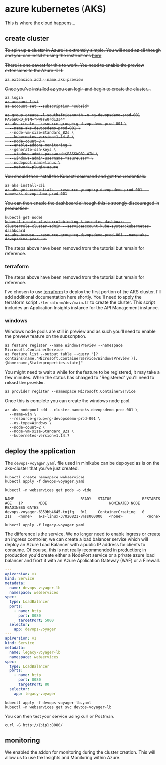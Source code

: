 # azure kubernetes (AKS)

This is where the cloud happens...

## create cluster

<s>To spin up a cluster in Azure is extremely simple. You will need az cli though and you can instal it using the instructions [here](https://docs.microsoft.com/en-us/cli/azure/install-azure-cli)

There is one caveat for this to work. You need to enable the preview extensions to the Azure-CLI.

```shell
az extension add --name aks-preview
```

Once you've installed az you can login and begin to create the cluster...

```shell
az login
az account list
az account set --subscription "subsid"
```

```shell
az group create -l southafricanorth -n rg-devopsdemo-prod-001
PASSWORD_WIN="P@ssw0rd1234"
az aks create --resource-group=rg-devopsdemo-prod-001 \
  --name=aks-devopsdemo-prod-001 \
  --node-vm-size=Standard_B2s \
  --kubernetes-version=1.14.8 \
  --node-count=2 \
  --enable-addons monitoring \
  --generate-ssh-keys \
  --windows-admin-password=$PASSWORD_WIN \
  --windows-admin-username="azureuser" \
  --nodepool-name=linux \
  --network-plugin=azure
```

You should then install the Kubectl command and get the credentials.

```shell
az aks install-cli
az aks get-credentials --resource-group=rg-devopsdemo-prod-001 --name=aks-devopsdemo-prod-001
```

You can then enable the dashboard although this is strongly discouraged in production.

```shell
kubectl get nodes
kubectl create clusterrolebinding kubernetes-dashboard --clusterrole=cluster-admin --serviceaccount=kube-system:kubernetes-dashboard
az aks browse --resource-group=rg-devopsdemo-prod-001 --name=aks-devopsdemo-prod-001
```

</s>

The steps above have been removed from the tutorial but remain for reference.

### terraform

The steps above have been removed from the tutorial but remain for reference.

I've chosen to use [terraform](https://www.terraform.io/) to deploy the first portion of the AKS cluster. I'll add additional documentation here shortly. You'll need to apply the terraform script `./terraform/dev/main.tf` to create the cluster. This script includes an Application Insights instance for the API Management instance.

### windows

Windows node pools are still in preview and as such you'll need to enable the preview feature on the subscription.

```shell
az feature register --name WindowsPreview --namespace Microsoft.ContainerService
az feature list --output table --query "[?contains(name,'Microsoft.ContainerService/WindowsPreview')].{Name:name,State:properties.state}"
```

You might need to wait a while for the feature to be registered, it may take a few minutes. When the status has changed to "Registered" you'll need to reload the provider.

```shell
az provider register --namespace Microsoft.ContainerService
```

Once this is complete you can create the windows node pool.

```shell
az aks nodepool add --cluster-name=aks-devopsdemo-prod-001 \
  --name=win \
  --resource-group=rg-devopsdemo-prod-001 \
  --os-type=Windows \
  --node-count=2 \
  --node-vm-size=Standard_B2s \
  --kubernetes-version=1.14.7
```

## deploy the application

The `devops-voyager.yaml` file used in minikube can be deployed as is on the aks-cluster that you've just created.

```shell
kubectl create namespace webservices
kubectl apply -f devops-voyager.yaml
```

```shell
kubectl -n webservices get pods -o wide
```

```shell
NAME                              READY   STATUS              RESTARTS   AGE   IP       NODE                            NOMINATED NODE   READINESS GATES
devops-voyager-6859bb4645-tnjfq   0/1     ContainerCreating   0          21s   <none>   aks-linux-37020821-vmss000000   <none>           <none>
```

```shell
kubectl apply -f legacy-voyager.yaml
```

The difference is the service. We no longer need to enable ingress or create an ingress controller, we can create a load balancer service which will deploy an Azure Load Balancer with a public IP address for clients to consume. Of course, this is not really recommended in production; in production you'd create either a NodePort service or a private azure load balancer and front it with an Azure Application Gateway (WAF) or a Firewall.

```yaml
---
apiVersion: v1
kind: Service
metadata:
  name: devops-voyager-lb
  namespace: webservices
spec:
  type: LoadBalancer
  ports:
    - name: http
      port: 8080
      targetPort: 5000
  selector:
    app: devops-voyager
---
apiVersion: v1
kind: Service
metadata:
  name: legacy-voyager-lb
  namespace: webservices
spec:
  type: LoadBalancer
  ports:
    - name: http
      port: 8080
      targetPort: 80
  selector:
    app: legacy-voyager
```

```shell
kubectl apply -f devops-voyager-lb.yaml
kubectl -n webservices get svc devops-voyager-lb
```

You can then test your service using curl or Postman.

```shell
curl -G http://{pip}:8080/
```

## monitoring

We enabled the addon for monitoring during the cluster creation. This will allow us to use the Insights and Monitoring within Azure.